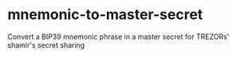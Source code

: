 # mnemonic-to-master-secret
Convert a BIP39 mnemonic phrase in a master secret for TREZORs' shamir's secret sharing
